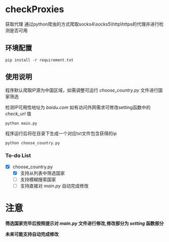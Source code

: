 # checkProxies
获取代理
通过python爬虫的方式爬取socks4\socks5\http\https的代理并进行检测是否可用
## 环境配置
```angular2html
pip install -r requirement.txt
```
## 使用说明
程序默认爬取IP源为中国区域，如需调整可运行 *choose_country.py* 文件进行国家筛选

检测IP可用性地址为 *baidu.com* 如有访问外网需求可修改setting函数中的 *check_url* 值
```
python main.py
```
程序运行后将在目录下生成一个对应txt文件包含获得的ip

```angular2html
python choose_country.py
```
### To-do List
- [x] choose_country.py
  - [x] 支持从列表中筛选国家
  - [ ] 支持模糊搜索国家
  - [ ] 支持直接对 *main.py* 自动完成修改
# 注意
**筛选国家完毕后按照提示对 _main.py_ 文件进行修改,修改部分为 _setting_ 函数部分**

**未来可能支持自动完成修改**


